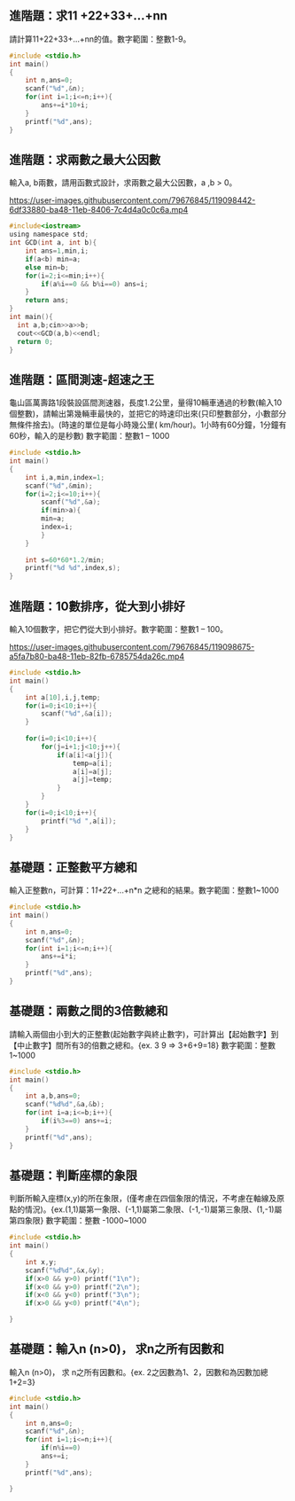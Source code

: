 ## 進階題：求11 +22+33+…+nn
請計算11+22+33+…+nn的值。數字範圍：整數1-9。 
```c
#include <stdio.h>
int main()
{
	int n,ans=0;
	scanf("%d",&n);
	for(int i=1;i<=n;i++){
		ans+=i*10+i;
	}
	printf("%d",ans);
}
```

## 進階題：求兩數之最大公因數
輸入a, b兩數，請用函數式設計，求兩數之最大公因數，a ,b > 0。

https://user-images.githubusercontent.com/79676845/119098442-6df33880-ba48-11eb-8406-7c4d4a0c0c6a.mp4

```c
#include<iostream>
using namespace std;
int GCD(int a, int b){
	int ans=1,min,i;
	if(a<b) min=a;
	else min=b;
	for(i=2;i<=min;i++){
		if(a%i==0 && b%i==0) ans=i;
	}
	return ans;
}
int main(){
  int a,b;cin>>a>>b;
  cout<<GCD(a,b)<<endl;
  return 0;
}

```

## 進階題：區間測速-超速之王
龜山區萬壽路1段裝設區間測速器，長度1.2公里，量得10輛車通過的秒數(輸入10個整數)，請輸出第幾輛車最快的，並把它的時速印出來(只印整數部分，小數部分無條件捨去)。(時速的單位是每小時幾公里( km/hour)。1小時有60分鐘，1分鐘有60秒，輸入的是秒數) 數字範圍：整數1 – 1000 



```c
#include <stdio.h>
int main()
{
	int i,a,min,index=1;
	scanf("%d",&min);
	for(i=2;i<=10;i++){
		scanf("%d",&a);
		if(min>a){
		min=a;
		index=i;
		}
	}
	
	int s=60*60*1.2/min;
	printf("%d %d",index,s);
}

```

## 進階題：10數排序，從大到小排好
輸入10個數字，把它們從大到小排好。數字範圍：整數1 – 100。

https://user-images.githubusercontent.com/79676845/119098675-a5fa7b80-ba48-11eb-82fb-6785754da26c.mp4


```c
#include <stdio.h>
int main()
{
	int a[10],i,j,temp;
	for(i=0;i<10;i++){
		scanf("%d",&a[i]);	
	}
	
	for(i=0;i<10;i++){
		for(j=i+1;j<10;j++){
			if(a[i]<a[j]){
				temp=a[i];
				a[i]=a[j];
				a[j]=temp;
			}
		}
	}
	for(i=0;i<10;i++){
		printf("%d ",a[i]);
	}
}

```

## 基礎題：正整數平方總和
輸入正整數n，可計算：1*1+2*2+...+n*n 之總和的結果。數字範圍：整數1~1000 
```c
#include <stdio.h>
int main()
{
	int n,ans=0;
	scanf("%d",&n);
	for(int i=1;i<=n;i++){
		ans+=i*i;
	}
	printf("%d",ans);
}
```

## 基礎題：兩數之間的3倍數總和
請輸入兩個由小到大的正整數(起始數字與終止數字)，可計算出【起始數字】到【中止數字】間所有3的倍數之總和。{ex. 3 9 => 3+6+9=18} 數字範圍：整數1~1000
```c
#include <stdio.h>
int main()
{
	int a,b,ans=0;
	scanf("%d%d",&a,&b);
	for(int i=a;i<=b;i++){
		if(i%3==0) ans+=i;
	}
	printf("%d",ans);
}
```

## 基礎題：判斷座標的象限
判斷所輸入座標(x,y)的所在象限，(僅考慮在四個象限的情況，不考慮在軸線及原點的情況)。{ex.(1,1)屬第一象限、(-1,1)屬第二象限、(-1,-1)屬第三象限、(1,-1)屬第四象限} 數字範圍：整數 -1000~1000 
```c
#include <stdio.h>
int main()
{
	int x,y;
	scanf("%d%d",&x,&y);
	if(x>0 && y>0) printf("1\n");
	if(x<0 && y>0) printf("2\n");
	if(x<0 && y<0) printf("3\n");
	if(x>0 && y<0) printf("4\n");

}
```

## 基礎題：輸入n (n>0)， 求n之所有因數和
輸入n (n>0)， 求 n之所有因數和。{ex. 2之因數為1、2，因數和為因數加總1+2=3} 
```c
#include <stdio.h>
int main()
{
	int n,ans=0;
	scanf("%d",&n);
	for(int i=1;i<=n;i++){
		if(n%i==0)
		ans+=i;
	}
	printf("%d",ans);

}
```
